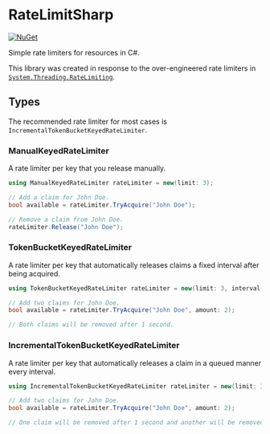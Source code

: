 # RateLimitSharp

[![NuGet](https://img.shields.io/nuget/v/RateLimitSharp.svg)](https://www.nuget.org/packages/RateLimitSharp)

Simple rate limiters for resources in C#.

This library was created in response to the over-engineered rate limiters in [`System.Threading.RateLimiting`](https://www.nuget.org/packages/System.Threading.RateLimiting).

## Types

The recommended rate limiter for most cases is `IncrementalTokenBucketKeyedRateLimiter`.

### ManualKeyedRateLimiter

A rate limiter per key that you release manually.

```cs
using ManualKeyedRateLimiter rateLimiter = new(limit: 3);

// Add a claim for John Doe.
bool available = rateLimiter.TryAcquire("John Doe");

// Remove a claim from John Doe.
rateLimiter.Release("John Doe");
```

### TokenBucketKeyedRateLimiter

A rate limiter per key that automatically releases claims a fixed interval after being acquired.

```cs
using TokenBucketKeyedRateLimiter rateLimiter = new(limit: 3, interval: TimeSpan.FromSeconds(1.0));

// Add two claims for John Doe.
bool available = rateLimiter.TryAcquire("John Doe", amount: 2);

// Both claims will be removed after 1 second.
```

### IncrementalTokenBucketKeyedRateLimiter

A rate limiter per key that automatically releases a claim in a queued manner every interval.

```cs
using IncrementalTokenBucketKeyedRateLimiter rateLimiter = new(limit: 3, incrementalInterval: TimeSpan.FromSeconds(1.0));

// Add two claims for John Doe.
bool available = rateLimiter.TryAcquire("John Doe", amount: 2);

// One claim will be removed after 1 second and another will be removed after 2 seconds.
```
